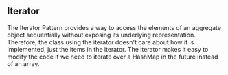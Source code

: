 Iterator 
---

The Iterator Pattern provides a way to access the elements of an aggregate object sequentially without exposing its underlying representation.
Therefore, the class using the iterator doesn't care about how it is implemented, just the items in the iterator.
The iterator makes it easy to modify the code if we need to iterate over a HashMap in the future instead of an array. 